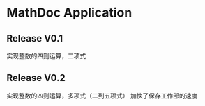 # MathDoc Application
## Release V0.1

实现整数的四则运算，二项式

## Release V0.2

实现整数的四则运算，多项式（二到五项式）
加快了保存工作部的速度
